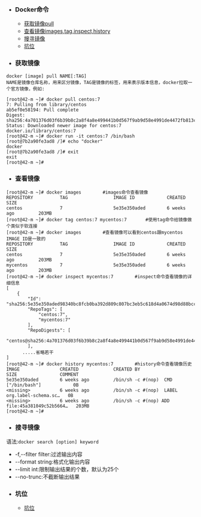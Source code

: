 + ### Docker命令
    + [获取镜像pull](#获取镜像)
    + [查看镜像images,tag,inspect,history](#查看镜像)
    + [搜寻镜像](#搜寻镜像)
    + [坑位](#坑位)
+ ### 获取镜像
`docker [image] pull NAME[:TAG]`   
`NAME是镜像仓库名称，用来区分镜像，TAG是镜像的标签，用来表示版本信息，docker拉取一个官方镜像，例如:`   
```
[root@42-m ~]# docker pull centos:7
7: Pulling from library/centos
ab5ef0e58194: Pull complete 
Digest: sha256:4a701376d03f6b39b8c2a8f4a8e499441b0d567f9ab9d58e4991de4472fb813c
Status: Downloaded newer image for centos:7
docker.io/library/centos:7
[root@42-m ~]# docker run -it centos:7 /bin/bash
[root@7b2a90fe3ad8 /]# echo "docker"
docker
[root@7b2a90fe3ad8 /]# exit
exit
[root@42-m ~]# 
```
+ ### 查看镜像
```
[root@42-m ~]# docker images		#images命令查看镜像
REPOSITORY          TAG                 IMAGE ID            CREATED             SIZE
centos              7                   5e35e350aded        6 weeks ago         203MB
[root@42-m ~]# docker tag centos:7 mycentos:7		#使用tag命令给镜像做个类似于软连接
[root@42-m ~]# docker images		#查看镜像可以看到centos跟mycentos IMAGE ID是一致的
REPOSITORY          TAG                 IMAGE ID            CREATED             SIZE
centos              7                   5e35e350aded        6 weeks ago         203MB
mycentos            7                   5e35e350aded        6 weeks ago         203MB
[root@42-m ~]# docker inspect mycentos:7		#inspect命令查看镜像的详细信息
[
    {
        "Id": "sha256:5e35e350aded98340bc8fcb0ba392d809c807bc3eb5c618d4a0674d98d88bccd",
        "RepoTags": [
            "centos:7",
            "mycentos:7"
        ],
        "RepoDigests": [
            "centos@sha256:4a701376d03f6b39b8c2a8f4a8e499441b0d567f9ab9d58e4991de4472fb813c"
        ],
      .....省略若干
]
[root@42-m ~]# docker history mycentos:7		#history命令查看镜像历史
IMAGE               CREATED             CREATED BY                                      SIZE                COMMENT
5e35e350aded        6 weeks ago         /bin/sh -c #(nop)  CMD ["/bin/bash"]            0B                  
<missing>           6 weeks ago         /bin/sh -c #(nop)  LABEL org.label-schema.sc…   0B                  
<missing>           6 weeks ago         /bin/sh -c #(nop) ADD file:45a381049c52b5664…   203MB               
[root@42-m ~]# 
```
+ ### 搜寻镜像
语法:`docker search [option] keyword`   
<ul>
  <li>-f,--filter filter:过滤输出内容</li>
  <li>--format string:格式化输出内容</li>
  <li>--limit int:限制输出结果的个数，默认为25个</li>
  <li>--no-trunc:不截断输出结果</li>
</ul>
	
	
	
	
	
	
	






	
+ ### 坑位
    + [坑位](https://github.com/Kiaccumulation/blob/Docker/docker%E5%AE%89%E8%A3%85.md)